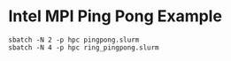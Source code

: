 # Intel MPI Ping Pong Example

```
sbatch -N 2 -p hpc pingpong.slurm
sbatch -N 4 -p hpc ring_pingpong.slurm
```